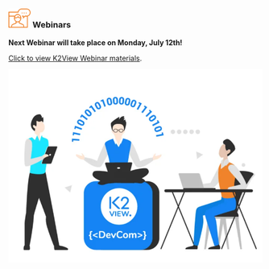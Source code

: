 ### <img src="images/webinar_icon.png" style="zoom:80%;" /> Webinars

**Next Webinar will take place on Monday, July 12th!**

[Click to view K2View Webinar materials](README.md).

<img src="images/devComm.png" style="zoom:75%;" />









